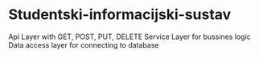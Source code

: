 # Studentski-informacijski-sustav

Api Layer with GET, POST, PUT, DELETE
Service Layer for bussines logic
Data access layer for connecting to database 

